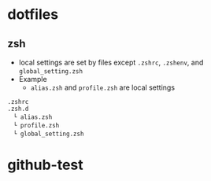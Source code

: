# dotfiles

## zsh
- local settings are set by files except `.zshrc`, `.zshenv`, and `global_setting.zsh`
- Example
  - `alias.zsh` and `profile.zsh` are local settings

```
.zshrc
.zsh.d
　└ alias.zsh
　└ profile.zsh
　└ global_setting.zsh
```
# github-test
